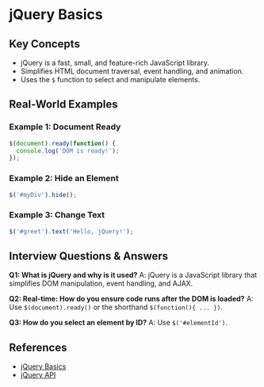 # jQuery Basics

## Key Concepts
- jQuery is a fast, small, and feature-rich JavaScript library.
- Simplifies HTML document traversal, event handling, and animation.
- Uses the `$` function to select and manipulate elements.

## Real-World Examples

### Example 1: Document Ready
```javascript
$(document).ready(function() {
  console.log('DOM is ready!');
});
```

### Example 2: Hide an Element
```javascript
$('#myDiv').hide();
```

### Example 3: Change Text
```javascript
$('#greet').text('Hello, jQuery!');
```

## Interview Questions & Answers

**Q1: What is jQuery and why is it used?**
A: jQuery is a JavaScript library that simplifies DOM manipulation, event handling, and AJAX.

**Q2: Real-time: How do you ensure code runs after the DOM is loaded?**
A: Use `$(document).ready()` or the shorthand `$(function(){ ... })`.

**Q3: How do you select an element by ID?**
A: Use `$('#elementId')`.

## References
- [jQuery Basics](https://learn.jquery.com/using-jquery-core/)
- [jQuery API](https://api.jquery.com/)
